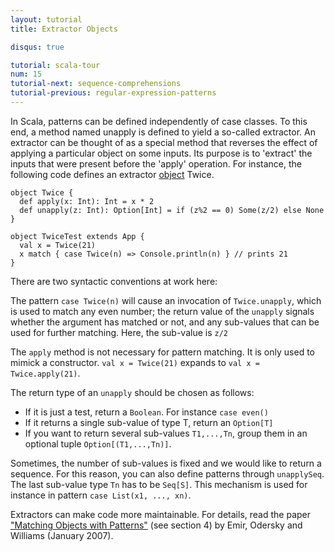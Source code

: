```yaml
---
layout: tutorial
title: Extractor Objects

disqus: true

tutorial: scala-tour
num: 15
tutorial-next: sequence-comprehensions
tutorial-previous: regular-expression-patterns
---
```


In Scala, patterns can be defined independently of case classes. To this end, a method named unapply is defined to yield a so-called extractor. An extractor can be thought of as a special method that reverses the effect of applying a particular object on some inputs. Its purpose is to 'extract' the inputs that were present before the 'apply' operation. For instance, the following code defines an extractor [object](singleton-objects.html) Twice.

```tut
object Twice {
  def apply(x: Int): Int = x * 2
  def unapply(z: Int): Option[Int] = if (z%2 == 0) Some(z/2) else None
}

object TwiceTest extends App {
  val x = Twice(21)
  x match { case Twice(n) => Console.println(n) } // prints 21
}
```

There are two syntactic conventions at work here:

The pattern `case Twice(n)` will cause an invocation of `Twice.unapply`, which is used to match any even number; the return value of the `unapply` signals whether the argument has matched or not, and any sub-values that can be used for further matching. Here, the sub-value is `z/2`

The `apply` method is not necessary for pattern matching.  It is only used to mimick a constructor. `val x = Twice(21)` expands to `val x = Twice.apply(21)`.

The return type of an `unapply` should be chosen as follows:

* If it is just a test, return a `Boolean`. For instance `case even()`
* If it returns a single sub-value of type T, return an `Option[T]`
* If you want to return several sub-values `T1,...,Tn`, group them in an optional tuple `Option[(T1,...,Tn)]`.

Sometimes, the number of sub-values is fixed and we would like to return a sequence. For this reason, you can also define patterns through `unapplySeq`. The last sub-value type `Tn` has to be `Seq[S]`. This mechanism is used for instance in pattern `case List(x1, ..., xn)`.

Extractors can make code more maintainable. For details, read the paper ["Matching Objects with Patterns"](https://infoscience.epfl.ch/record/98468/files/MatchingObjectsWithPatterns-TR.pdf) (see section 4) by Emir, Odersky and Williams (January 2007).
